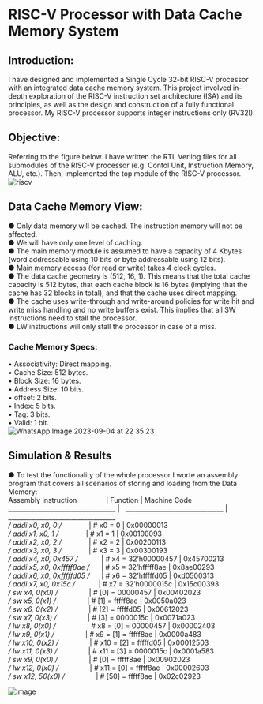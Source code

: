 # RISC-V Processor with Data Cache Memory System
## Introduction:
I have designed and implemented a Single Cycle 32-bit RISC-V processor with an integrated data cache memory system. This project involved in-depth exploration of the RISC-V instruction set architecture (ISA) and its principles, as well as the design and construction of a fully functional processor. My RISC-V processor supports integer instructions only (RV32I).
## Objective:
Referring to the figure below. I have written the RTL Verilog files for all submodules of the RISC-V processor (e.g. Contol Unit, Instruction Memory, ALU, etc.). Then, implemented the top module of the RISC-V processor.
![riscv](https://github.com/mo2men3la2/RISC-V-Processor-with-Data-Cache-Memory-System/assets/54054905/c230a034-a2ad-4ddb-969c-248a1f11dea1)
## Data Cache Memory View:
  ● Only data memory will be cached. The instruction memory will not be affected.  
  ● We will have only one level of caching.  
  ● The main memory module is assumed to have a capacity of 4 Kbytes (word addressable using 10 bits or 
    byte addressable using 12 bits).  
  ● Main memory access (for read or write) takes 4 clock cycles.  
  ● The data cache geometry is (512, 16, 1). This means that the total cache capacity is 512 bytes, that each 
    cache block is 16 bytes (implying that the cache has 32 blocks in total), and that the cache uses direct 
    mapping.  
  ● The cache uses write-through and write-around policies for write hit and write miss handling and no 
    write buffers exist. This implies that all SW instructions need to stall the processor.  
  ● LW instructions will only stall the processor in case of a miss.  
### Cache Memory Specs:
  • Associativity: Direct mapping.  
  • Cache Size: 512 bytes.  
  • Block Size: 16 bytes.  
  • Address Size: 10 bits.  
  • offset: 2 bits.  
  • Index: 5 bits.  
  • Tag: 3 bits.  
  • Valid: 1 bit.  
  ![WhatsApp Image 2023-09-04 at 22 35 23](https://github.com/mo2men3la2/RISC-V-Processor-with-Data-Cache-Memory-System/assets/54054905/16c9d938-41bb-435a-a854-381842b36d1b)
## Simulation & Results
● To test the functionality of the whole processor I worte an assembly program that covers all scenarios of storing and loading from the Data Memory:  
Assembly Instruction&nbsp;&nbsp;&nbsp;&nbsp;&nbsp;&nbsp;&nbsp;&nbsp;&nbsp;&nbsp;&nbsp;&nbsp;&nbsp;&nbsp;&nbsp;|       Function                  |         Machine Code  
__________________________________&nbsp;| &nbsp; _______________________________&nbsp;| &nbsp; __________________________________  
*/ addi x0, x0, 0 /*&nbsp;&nbsp;&nbsp;&nbsp;&nbsp;&nbsp;&nbsp;&nbsp;&nbsp;&nbsp;&nbsp;&nbsp;&nbsp;&nbsp;|       # x0 = 0                  |         0x00000013  
*/ addi x1, x0, 1 /*&nbsp;&nbsp;&nbsp;&nbsp;&nbsp;&nbsp;&nbsp;&nbsp;&nbsp;&nbsp;&nbsp;&nbsp;&nbsp;&nbsp;|       # x1 = 1                  |         0x00100093  
*/ addi x2, x0, 2 /*&nbsp;&nbsp;&nbsp;&nbsp;&nbsp;&nbsp;&nbsp;&nbsp;&nbsp;&nbsp;&nbsp;&nbsp;&nbsp;&nbsp;|       # x2 = 2                  |         0x00200113  
*/ addi x3, x0, 3 /*&nbsp;&nbsp;&nbsp;&nbsp;&nbsp;&nbsp;&nbsp;&nbsp;&nbsp;&nbsp;&nbsp;&nbsp;&nbsp;&nbsp;|       # x3 = 3                  |         0x00300193  
*/ addi x4, x0, 0x457 /*&nbsp;&nbsp;&nbsp;&nbsp;&nbsp;&nbsp;&nbsp;&nbsp;&nbsp;&nbsp;&nbsp;&nbsp;|       # x4 = 32’h00000457       |         0x45700213  
*/ addi x5, x0, 0xfffff8ae /*&nbsp;&nbsp;&nbsp;&nbsp;&nbsp;&nbsp;|       # x5 = 32’hfffff8ae       |         0x8ae00293  
*/ addi x6, x0, 0xfffffd05 /*&nbsp;&nbsp;&nbsp;&nbsp;&nbsp;&nbsp;|       # x6 = 32’hfffffd05       |         0xd0500313  
*/ addi x7, x0, 0x15c /*&nbsp;&nbsp;&nbsp;&nbsp;&nbsp;&nbsp;&nbsp;&nbsp;&nbsp;&nbsp;&nbsp;&nbsp;|       # x7 = 32’h0000015c       |         0x15c00393  
*/ sw x4, 0(x0) /*&nbsp;&nbsp;&nbsp;&nbsp;&nbsp;&nbsp;&nbsp;&nbsp;&nbsp;&nbsp;&nbsp;&nbsp;&nbsp;&nbsp;&nbsp;&nbsp;|       # [0] = 00000457          |         0x00402023  
*/ sw x5, 0(x1) /*&nbsp;&nbsp;&nbsp;&nbsp;&nbsp;&nbsp;&nbsp;&nbsp;&nbsp;&nbsp;&nbsp;&nbsp;&nbsp;&nbsp;&nbsp;&nbsp;|       # [1] = fffff8ae          |         0x0050a023  
*/ sw x6, 0(x2) /*&nbsp;&nbsp;&nbsp;&nbsp;&nbsp;&nbsp;&nbsp;&nbsp;&nbsp;&nbsp;&nbsp;&nbsp;&nbsp;&nbsp;&nbsp;&nbsp;|       # [2] = fffffd05          |         0x00612023  
*/ sw x7, 0(x3) /*&nbsp;&nbsp;&nbsp;&nbsp;&nbsp;&nbsp;&nbsp;&nbsp;&nbsp;&nbsp;&nbsp;&nbsp;&nbsp;&nbsp;&nbsp;&nbsp;|       # [3] = 0000015c          |         0x0071a023  
*/ lw x8, 0(x0) /*&nbsp;&nbsp;&nbsp;&nbsp;&nbsp;&nbsp;&nbsp;&nbsp;&nbsp;&nbsp;&nbsp;&nbsp;&nbsp;&nbsp;&nbsp;&nbsp;|       # x8 = [0] = 00000457     |         0x00002403  
*/ lw x9, 0(x1) /*&nbsp;&nbsp;&nbsp;&nbsp;&nbsp;&nbsp;&nbsp;&nbsp;&nbsp;&nbsp;&nbsp;&nbsp;&nbsp;&nbsp;&nbsp;&nbsp;|       # x9 = [1] = fffff8ae     |         0x0000a483  
*/ lw x10, 0(x2) /*&nbsp;&nbsp;&nbsp;&nbsp;&nbsp;&nbsp;&nbsp;&nbsp;&nbsp;&nbsp;&nbsp;&nbsp;&nbsp;&nbsp;&nbsp;&nbsp;|       # x10 = [2] = fffffd05    |         0x00012503  
*/ lw x11, 0(x3) /*&nbsp;&nbsp;&nbsp;&nbsp;&nbsp;&nbsp;&nbsp;&nbsp;&nbsp;&nbsp;&nbsp;&nbsp;&nbsp;&nbsp;&nbsp;&nbsp;|       # x11 = [3] = 0000015c    |         0x0001a583  
*/ sw x9, 0(x0) /*&nbsp;&nbsp;&nbsp;&nbsp;&nbsp;&nbsp;&nbsp;&nbsp;&nbsp;&nbsp;&nbsp;&nbsp;&nbsp;&nbsp;&nbsp;&nbsp;|       # [0] = fffff8ae          |         0x00902023  
*/ lw x12, 0(x0) /*&nbsp;&nbsp;&nbsp;&nbsp;&nbsp;&nbsp;&nbsp;&nbsp;&nbsp;&nbsp;&nbsp;&nbsp;&nbsp;&nbsp;&nbsp;&nbsp;|       # x11 = [0] = fffff8ae    |         0x00002603  
*/ sw x12, 50(x0) /*&nbsp;&nbsp;&nbsp;&nbsp;&nbsp;&nbsp;&nbsp;&nbsp;&nbsp;&nbsp;&nbsp;&nbsp;&nbsp;&nbsp;&nbsp;&nbsp;|       # [50] = fffff8ae         |         0x02c02923  

![image](https://github.com/mo2men3la2/RISC-V-Processor-with-Data-Cache-Memory-System/assets/54054905/2f390097-7e6a-4a72-b807-30e76f7c7e34)




